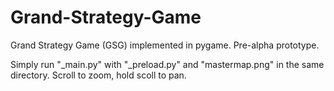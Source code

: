 # Grand-Strategy-Game
Grand Strategy Game (GSG) implemented in pygame.  Pre-alpha prototype.

Simply run "_main.py" with "_preload.py" and "mastermap.png" in the same directory.
Scroll to zoom, hold scoll to pan.
